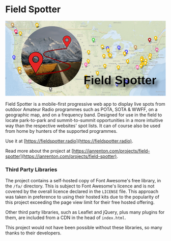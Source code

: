 # Field Spotter

![Field Spotter banner image](./img/banner.png)

Field Spotter is a mobile-first progressive web app to display live spots from outdoor Amateur Radio programmes such as POTA, SOTA & WWFF, on a geographic map, and on a frequency band. Designed for use in the field to locate park-to-park and summit-to-summit opportunities in a more intuitive way than the respective websites' spot lists. It can of course also be used from home by hunters of the supported programmes.

Use it at [https://fieldspotter.radio](https://fieldspotter.radio).

Read more about the project at [https://ianrenton.com/projects/field-spotter](https://ianrenton.com/projects/field-spotter).

### Third Party Libraries

The project contains a self-hosted copy of Font Awesome's free library, in the `/fa/` directory. This is subject to Font Awesome's licence and is not covered by the overall licence declared in the `LICENSE` file. This approach was taken in preference to using their hosted kits due to the popularity of this project exceeding the page view limit for their free hosted offering.

Other third party libraries, such as Leaflet and jQuery, plus many plugins for them, are included from a CDN in the head of `index.html`.

This project would not have been possible without these libraries, so many thanks to their developers.
